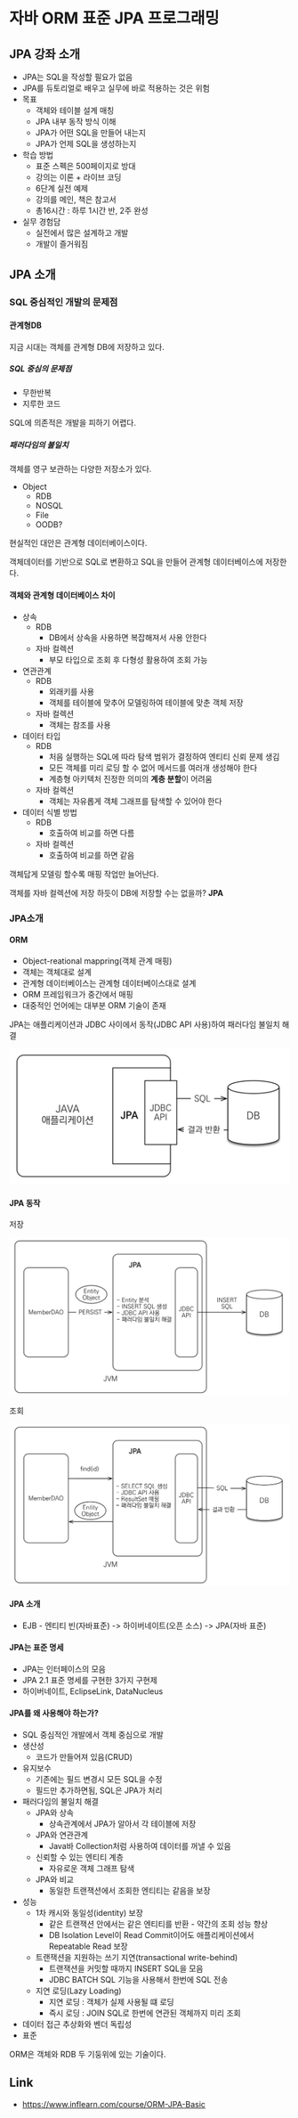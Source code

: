 # 자바 ORM 표준 JPA 프로그래밍



## JPA 강좌 소개

- JPA는 SQL을 작성할 필요가 없음
- JPA를 듀토리얼로 배우고 실무에 바로 적용하는 것은 위험
- 목표
  - 객체와 테이블 설계 매칭
  - JPA 내부 동작 방식 이해
  - JPA가 어떤 SQL을 만들어 내는지
  - JPA가 언제 SQL을 생성하는지
- 학습 방법
  - 표준 스펙은 500페이지로 방대
  - 강의는 이론 + 라이브 코딩
  - 6단계 실전 예제
  - 강의를 메인, 책은 참고서
  - 총16시간 : 하루 1시간 반, 2주 완성
- 실무 경험담
  - 실전에서 많은 설계하고 개발
  - 개발이 즐거워짐



## JPA 소개

### SQL 중심적인 개발의 문제점



#### 관계형DB

지금 시대는 객체를 관계형 DB에 저장하고 있다.



##### SQL 중심의 문제점

- 무한반복
- 지루한 코드

SQL에 의존적은 개발을 피하기 어렵다.



##### 패러다임의 불일치

객체를 영구 보관하는 다양한 저장소가 있다.

- Object
  - RDB
  - NOSQL
  - File
  - OODB?



현실적인 대안은 관계형 데이터베이스이다.

객체데이터를 기반으로 SQL로 변환하고 SQL을 만들어 관계형 데이터베이스에 저장한다. 



#### 객체와 관계형 데이터베이스 차이

- 상속
  - RDB
    - DB에서 상속을 사용하면 복잡해져서 사용 안한다
  - 자바 컬렉션
    - 부모 타입으로 조회 후 다형성 활용하여 조회 가능
- 연관관계
  - RDB
    - 외래키를 사용
    - 객체를 테이블에 맞추어 모델링하여 테이블에 맞춘 객체 저장
  - 자바 컬렉션
    - 객체는 참조를 사용
- 데이터 타입
  - RDB
    - 처음 실행하는 SQL에 따라 탐색 범위가 결정하여 엔티티 신뢰 문제 생김
    - 모든 객체를 미리 로딩 할 수 없어 메서드를 여러개 생성해야 한다
    - 계층형 아키텍처 진정한 의미의 **계층 분할**이 어려움
  - 자바 컬렉션
    - 객체는 자유롭게 객체 그래프를 탐색할 수 있어야 한다
- 데이터 식별 방법
  - RDB
    - 호출하여 비교를 하면 다름
  - 자바 컬렉션
    - 호출하여 비교를 하면 같음

객체답게 모델링 할수록 매핑 작업만 늘어난다. 

객체를 자바 컬렉션에 저장 하듯이 DB에 저장할 수는 없을까? **JPA**



### JPA소개

#### ORM

- Object-reational mappring(객체 관계 매핑)
- 객체는 객체대로 설계
- 관계형 데이터베이스는 관계형 데이터베이스대로 설계
- ORM 프레임워크가 중간에서 매핑
- 대중적인 언어에는 대부분 ORM 기술이 존재

JPA는 애플리케이션과 JDBC 사이에서 동작(JDBC API 사용)하여 패러다임 불일치 해결

![](./images/jpa.png)

#### JPA 동작

저장

![](./images/jpa_save.png)

조회

![](./images/jpa_read.png)



#### JPA 소개

- EJB - 엔티티 빈(자바표준) -> 하이버네이트(오픈 소스) -> JPA(자바 표준)



#### JPA는 표준 명세

- JPA는 인터페이스의 모음
- JPA 2.1 표준 명세를 구현한 3가지 구현제
- 하이버네이트, EclipseLink, DataNucleus



#### JPA를 왜 사용해야 하는가?

- SQL 중심적인 개발에서 객체 중심으로 개발
- 생산성
  - 코드가 만들어져 있음(CRUD)
- 유지보수
  - 기존에는 필드 변경시 모든 SQL을 수정
  - 필드만 추가하면됨, SQL은 JPA가 처리
- 패러다임의 불일치 해결
  - JPA와 상속
    - 상속관계에서 JPA가 알아서 각 테이블에 저장
  - JPA와 연관관계
    - Java바 Collection처럼 사용하여 데이터를 꺼낼 수 있음
  - 신뢰할 수 있는 엔티티 계층
    - 자유로운 객체 그래프 탐색
  - JPA와 비교
    - 동일한 트랜잭션에서 조회한 엔티티는 같음을 보장
- 성능
  - 1차 캐시와 동일성(identity) 보장
    - 같은 트랜잭션 안에서는 같은 엔티티를 반환 - 약간의 조회 성능 향상
    - DB Isolation Level이 Read Commit이어도 애플리케이션에서 Repeatable Read 보장
  - 트랜잭션을 지원하는 쓰기 지연(transactional write-behind)
    - 트랜잭션을 커밋할 때까지 INSERT SQL을 모음
    - JDBC BATCH SQL 기능을 사용해서 한번에 SQL 전송
  - 지연 로딩(Lazy Loading)
    - 지연 로딩 : 객체가 실제 사용될 떄 로딩
    - 즉시 로딩 : JOIN SQL로 한번에 연관된 객체까지 미리 조회
- 데이터 접근 추상화와 벤더 독립성
- 표준

ORM은 객체와 RDB 두 기둥위에 있는 기술이다.



## Link

- https://www.inflearn.com/course/ORM-JPA-Basic